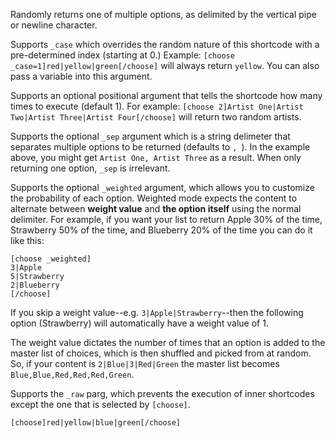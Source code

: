 Randomly returns one of multiple options, as delimited by the vertical pipe or newline character.

Supports `_case` which overrides the random nature of this shortcode with a pre-determined index (starting at 0.) Example: `[choose _case=1]red|yellow|green[/choose]` will always return `yellow`. You can also pass a variable into this argument.

Supports an optional positional argument that tells the shortcode how many times to execute (default 1). For example: `[choose 2]Artist One|Artist Two|Artist Three|Artist Four[/choose]` will return two random artists.

Supports the optional `_sep` argument which is a string delimeter that separates multiple options to be returned (defaults to `, `). In the example above, you might get `Artist One, Artist Three` as a result. When only returning one option, `_sep` is irrelevant.

Supports the optional `_weighted` argument, which allows you to customize the probability of each option. Weighted mode expects the content to alternate between **weight value** and **the option itself** using the normal delimiter. For example, if you want your list to return Apple 30% of the time, Strawberry 50% of the time, and Blueberry 20% of the time you can do it like this:

```
[choose _weighted]
3|Apple
5|Strawberry
2|Blueberry
[/choose]
```

If you skip a weight value--e.g. `3|Apple|Strawberry`--then the following option (Strawberry) will automatically have a weight value of 1.

The weight value dictates the number of times that an option is added to the master list of choices, which is then shuffled and picked from at random. So, if your content is `2|Blue|3|Red|Green` the master list becomes `Blue,Blue,Red,Red,Red,Green`.

Supports the `_raw` parg, which prevents the execution of inner shortcodes except the one that is selected by `[choose]`.

```
[choose]red|yellow|blue|green[/choose]
```